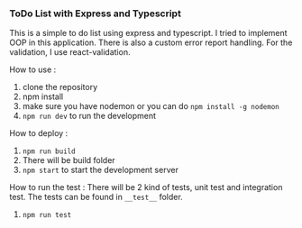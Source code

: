 ### ToDo List with Express and Typescript ###

This is a simple to do list using express and typescript. I tried to implement OOP in this application. There is also a custom error report handling. 
For the validation, I use react-validation. 

How to use : 
1. clone the repository
2. npm install
3. make sure you have nodemon or you can do `npm install -g nodemon`
4. `npm run dev` to run the development

How to deploy :
1. `npm run build`
2. There will be build folder
3. `npm start` to start the development server

How to run the test : 
There will be 2 kind of tests, unit test and integration test. The tests can be found in `__test__` folder.
1. `npm run test`

